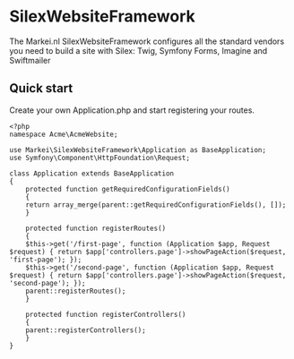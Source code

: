# SilexWebsiteFramework

The Markei.nl SilexWebsiteFramework configures all the standard vendors you need to build a site with Silex: Twig, Symfony Forms, Imagine and Swiftmailer

## Quick start

Create your own Application.php and start registering your routes.

	<?php
	namespace Acme\AcmeWebsite;

	use Markei\SilexWebsiteFramework\Application as BaseApplication;
	use Symfony\Component\HttpFoundation\Request;

	class Application extends BaseApplication
	{
	    protected function getRequiredConfigurationFields()
	    {
		return array_merge(parent::getRequiredConfigurationFields(), []);
	    }

	    protected function registerRoutes()
	    {
		$this->get('/first-page', function (Application $app, Request $request) { return $app['controllers.page']->showPageAction($request, 'first-page'); });
		$this->get('/second-page', function (Application $app, Request $request) { return $app['controllers.page']->showPageAction($request, 'second-page'); });
		parent::registerRoutes();
	    }

	    protected function registerControllers()
	    {
		parent::registerControllers();
	    }
	}